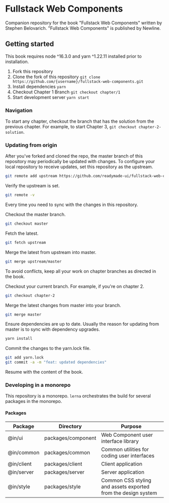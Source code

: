 # Fullstack Web Components

Companion repository for the book "Fullstack Web Components" written by Stephen Belovarich. "Fullstack Web Components" is published by Newline.

## Getting started

This book requires node ^16.3.0 and yarn ^1.22.11 installed prior to installation.

1. Fork this repository
2. Clone the fork of this repository `git clone https://github.com/{username}/fullstack-web-components.git`
2. Install dependencies `yarn`
3. Checkout Chapter 1 Branch `git checkout chapter/1`
4. Start development server `yarn start`


### Navigation

To start any chapter, checkout the branch that has the solution from the previous chapter. For example, to start Chapter 3, `git checkout chapter-2-solution`.

### Updating from origin

After you've forked and cloned the repo, the master branch of this repository may periodically be updated with changes. To configure your local repository to receive updates, set this repository as the upstream.

```bash
git remote add upstream https://github.com/readymade-ui/fullstack-web-components.git
```

Verify the upstream is set.

```bash
git remote -v
```

Every time you need to sync with the changes in this repository.

Checkout the master branch.

```bash
git checkout master
```

Fetch the latest.

```bash
git fetch upstream
```

Merge the latest from upstream into master.

```bash
git merge upstream/master
```

To avoid conflicts, keep all your work on chapter branches as directed in the book.

Checkout your current branch. For example, if you're on chapter 2.

```bash
git checkout chapter-2
```

Merge the latest changes from master into your branch.

```bash
git merge master
```

Ensure dependencies are up to date. Usually the reason for updating from master is to sync with dependency upgrades.

```bash
yarn install
```

Commit the changes to the yarn.lock file.

```bash
git add yarn.lock
git commit -a -m "feat: updated dependencies"
```

Resume with the content of the book.


### Developing in a monorepo

This repository is a monorepo. `lerna` orchestrates the build for several packages in the monorepo.

#### Packages

| Package      | Directory | Purpose    |
|--------------|-----------|------------|
| @in/ui       | packages/component      | Web Component user interface library        |
| @in/common      | packages/common  |  Common utilities for coding user interfaces     |
| @in/client      | packages/client  |  Client application    |
| @in/server      | packages/server  |  Server application    |
| @in/style      | packages/style  |  Common CSS styling and assets exported from the design system   |